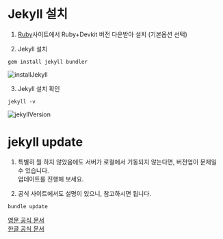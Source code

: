 # Jekyll 설치

1. [Ruby](https://rubyinstaller.org/downloads/)사이트에서 Ruby+Devkit 버전 다운받아 설치 (기본옵션 선택)

2. Jekyll 설치
```
gem install jekyll bundler
```
![installJekyll](https://user-images.githubusercontent.com/39661858/110283970-5cdb8380-8024-11eb-8e81-bc726d900766.png)

3. Jekyll 설치 확인
```
jekyll -v
```
![jekyllVersion](https://user-images.githubusercontent.com/39661858/110284005-7086ea00-8024-11eb-9e91-6d22520f2a5d.png)


# jekyll update

1. 특별히 뭘 하지 않았음에도 서버가 로컬에서 기동되지 않는다면, 버전업이 문제일 수 있습니다.  
업데이트를 진행해 보세요.

2. 공식 사이트에서도 설명이 있으니, 참고하시면 됩니다.
```
bundle update
```
[영문 공식 문서](https://jekyllrb.com/docs/upgrading/)  
[한글 공식 문서](https://jekyllrb-ko.github.io/docs/upgrading/)
